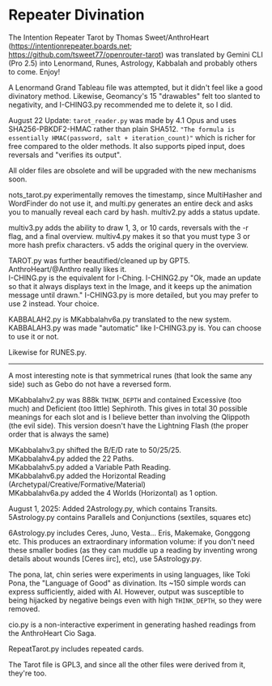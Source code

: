 # Repeater Divination
The Intention Repeater Tarot by Thomas Sweet/AnthroHeart (https://intentionrepeater.boards.net; https://github.com/tsweet77/openrouter-tarot) was translated by Gemini CLI (Pro 2.5) into Lenormand, Runes, Astrology, Kabbalah and probably others to come. Enjoy!

A Lenormand Grand Tableau file was attempted, but it didn't feel like a good divinatory method. Likewise, Geomancy's 15 "drawables" felt too slanted to negativity, and I-CHING3.py recommended me to delete it, so I did.

August 22 Update: `tarot_reader.py` was made by 4.1 Opus and uses SHA256-PBKDF2-HMAC rather than plain SHA512. `"The formula is essentially HMAC(password, salt + iteration_count)"` which is richer for free compared to the older methods. It also supports piped input, does reversals and "verifies its output".

All older files are obsolete and will be upgraded with the new mechanisms soon.

nots_tarot.py experimentally removes the timestamp, since MultiHasher and WordFinder do not use it, and multi.py generates an entire deck and asks you to manually reveal each card by hash. multiv2.py adds a status update.

multiv3.py adds the ability to draw 1, 3, or 10 cards, reversals with the -r flag, and a final overview. multiv4.py makes it so that you must type 3 or more hash prefix characters. v5 adds the original query in the overview.

TAROT.py was further beautified/cleaned up by GPT5. AnthroHeart/@Anthro really likes it.<br>
I-CHING.py is the equivalent for I-Ching. I-CHING2.py "Ok, made an update so that it always displays text in the Image, and it keeps up the animation message until drawn." I-CHING3.py is more detailed, but you may prefer to use 2 instead. Your choice.

KABBALAH2.py is MKabbalahv6a.py translated to the new system. KABBALAH3.py was made "automatic" like I-CHING3.py is. You can choose to use it or not.

Likewise for RUNES.py.

---

A most interesting note is that symmetrical runes (that look the same any side) such as Gebo do not have a reversed form.

MKabbalahv2.py was 888k `THINK_DEPTH` and contained Excessive (too much) and Deficient (too little) Sephiroth. This gives in total 30 possible meanings for each slot and is I believe better than involving the Qlippoth (the evil side). This version doesn't have the Lightning Flash (the proper order that is always the same) 

MKabbalahv3.py shifted the B/E/D rate to 50/25/25.<br>
MKabbalahv4.py added the 22 Paths.<br>
MKabbalahv5.py added a Variable Path Reading.<br>
MKabbalahv6.py added the Horizontal Reading (Archetypal/Creative/Formative/Material)<br>
MKabbalahv6a.py added the 4 Worlds (Horizontal) as 1 option.<br>

August 1, 2025: Added 2Astrology.py, which contains Transits.
5Astrology.py contains Parallels and Conjunctions (sextiles, squares etc)

6Astrology.py includes Ceres, Juno, Vesta... Eris, Makemake, Gonggong etc. This produces an extraordinary information volume: if you don't need these smaller bodies (as they can muddle up a reading by inventing wrong details about wounds [Ceres iirc], etc), use 5Astrology.py.

The pona, lat, chin series were experiments in using languages, like Toki Pona, the "Language of Good" as divination. Its ~150 simple words can express sufficiently, aided with AI. However, output was susceptible to being hijacked by negative beings even with high `THINK_DEPTH`, so they were removed.

cio.py is a non-interactive experiment in generating hashed readings from the AnthroHeart Cio Saga.

RepeatTarot.py includes repeated cards.

The Tarot file is GPL3, and since all the other files were derived from it, they're too.
